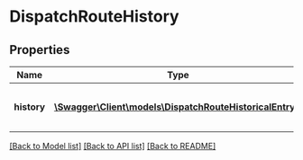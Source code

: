 # DispatchRouteHistory

## Properties
Name | Type | Description | Notes
------------ | ------------- | ------------- | -------------
**history** | [**\Swagger\Client\models\DispatchRouteHistoricalEntry[]**](DispatchRouteHistoricalEntry.md) | History of the route&#39;s state changes. | [optional] 

[[Back to Model list]](../README.md#documentation-for-models) [[Back to API list]](../README.md#documentation-for-api-endpoints) [[Back to README]](../README.md)


